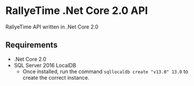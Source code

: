 # RallyeTime .Net Core 2.0 API

RallyeTime API written in .Net Core 2.0

## Requirements
- .Net Core 2.0
- SQL Server 2016 LocalDB
    - Once installed, run the command `sqllocaldb create "v13.0" 13.0` to create the correct instance.